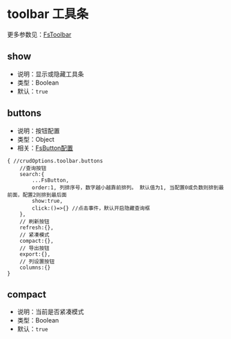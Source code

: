 
# toolbar 工具条

更多参数见：[FsToolbar](/api/components/crud/toolbar/index.md)

## show
* 说明：显示或隐藏工具条
* 类型：Boolean
* 默认：`true`

## buttons

* 说明：按钮配置
* 类型：Object
* 相关：[FsButton配置](../common-options.md#buttons)
```json5
{ //crudOptions.toolbar.buttons
    //查询按钮
    search:{
        ...FsButton,
        order:1, 列排序号，数字越小越靠前排列。 默认值为1, 当配置0或负数则排到最前面，配置2则排到最后面
        show:true,
        click:()=>{} //点击事件，默认开启隐藏查询框
    },
    // 刷新按钮
    refresh:{},
    // 紧凑模式
    compact:{},
    // 导出按钮
    export:{},
    // 列设置按钮
    columns:{}
}
```
## compact
* 说明：当前是否紧凑模式
* 类型：Boolean
* 默认：`true`
